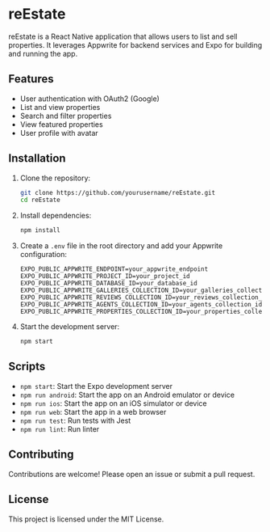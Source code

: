 # reEstate

reEstate is a React Native application that allows users to list and sell properties. It leverages Appwrite for backend services and Expo for building and running the app.

## Features

- User authentication with OAuth2 (Google)
- List and view properties
- Search and filter properties
- View featured properties
- User profile with avatar

## Installation

1. Clone the repository:

   ```sh
   git clone https://github.com/yourusername/reEstate.git
   cd reEstate
   ```

2. Install dependencies:

   ```sh
   npm install
   ```

3. Create a `.env` file in the root directory and add your Appwrite configuration:

   ```env
   EXPO_PUBLIC_APPWRITE_ENDPOINT=your_appwrite_endpoint
   EXPO_PUBLIC_APPWRITE_PROJECT_ID=your_project_id
   EXPO_PUBLIC_APPWRITE_DATABASE_ID=your_database_id
   EXPO_PUBLIC_APPWRITE_GALLERIES_COLLECTION_ID=your_galleries_collection_id
   EXPO_PUBLIC_APPWRITE_REVIEWS_COLLECTION_ID=your_reviews_collection_id
   EXPO_PUBLIC_APPWRITE_AGENTS_COLLECTION_ID=your_agents_collection_id
   EXPO_PUBLIC_APPWRITE_PROPERTIES_COLLECTION_ID=your_properties_collection_id
   ```

4. Start the development server:
   ```sh
   npm start
   ```

## Scripts

- `npm start`: Start the Expo development server
- `npm run android`: Start the app on an Android emulator or device
- `npm run ios`: Start the app on an iOS simulator or device
- `npm run web`: Start the app in a web browser
- `npm run test`: Run tests with Jest
- `npm run lint`: Run linter

## Contributing

Contributions are welcome! Please open an issue or submit a pull request.

## License

This project is licensed under the MIT License.

